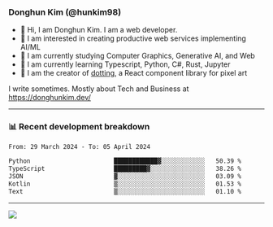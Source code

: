 ### Donghun Kim (@hunkim98)

- 👋 Hi, I am Donghun Kim. I am a web developer. 
- 🤔 I am interested in creating productive web services implementing AI/ML
- 🔭 I am currently studying Computer Graphics, Generative AI, and Web 
- 🌱 I am currently learning Typescript, Python, C#, Rust, Jupyter
- 🎨 I am the creator of [dotting](https://github.com/hunkim98/dotting), a React component library for pixel art

I write sometimes. Mostly about Tech and Business at https://donghunkim.dev/

---
### 📊 Recent development breakdown
<!--START_SECTION:waka-->

```txt
From: 29 March 2024 - To: 05 April 2024

Python                       ████████████▓░░░░░░░░░░░░   50.39 %
TypeScript                   █████████▓░░░░░░░░░░░░░░░   38.26 %
JSON                         ▓░░░░░░░░░░░░░░░░░░░░░░░░   03.09 %
Kotlin                       ▒░░░░░░░░░░░░░░░░░░░░░░░░   01.53 %
Text                         ▒░░░░░░░░░░░░░░░░░░░░░░░░   01.10 %
```

<!--END_SECTION:waka-->
---

<!-- <div align='center'> -->
  <img align="center" src="https://github-readme-stats.vercel.app/api?username=hunkim98&theme=dark&show_icons=true"/>
<!-- </div> -->
<!--
**hunkim98/hunkim98** is a ✨ _special_ ✨ repository because its `README.md` (this file) appears on your GitHub profile.

Here are some ideas to get you started:

- 🔭 I’m currently working on ...
- 🌱 I’m currently learning ...
- 👯 I’m looking to collaborate on ...
- 🤔 I’m looking for help with ...
- 💬 Ask me about ...
- 📫 How to reach me: ...
- 😄 Pronouns: ...
- ⚡ Fun fact: ...
-->

